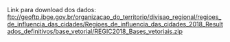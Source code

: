 Link para download dos dados: ftp://geoftp.ibge.gov.br/organizacao_do_territorio/divisao_regional/regioes_de_influencia_das_cidades/Regioes_de_influencia_das_cidades_2018_Resultados_definitivos/base_vetorial/REGIC2018_Bases_vetoriais.zip
